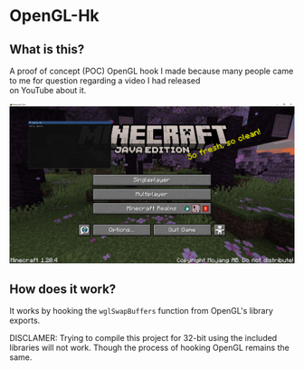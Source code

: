 # OpenGL-Hk

## What is this?

A proof of concept (POC) OpenGL hook I made because many people came to me for question regarding a video I had released <br />
on YouTube about it.

![Screenshot](/repo/screenshot.png "Screenshot")

## How does it work?

It works by hooking the `wglSwapBuffers` function from OpenGL's library exports. <br />

DISCLAMER: Trying to compile this project for 32-bit using the included libraries will not work. Though the process of hooking OpenGL remains the same.
